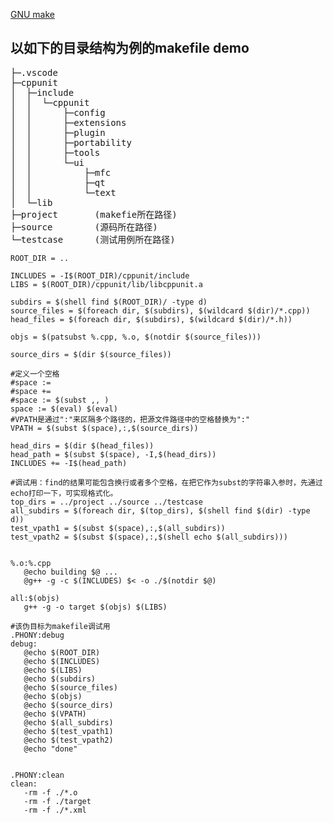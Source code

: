 [GNU make](https://www.gnu.org/software/make/manual/make.html)
 

## 以如下的目录结构为例的makefile demo
<pre>
├─.vscode
├─cppunit
│  ├─include
│  │  └─cppunit
│  │      ├─config
│  │      ├─extensions
│  │      ├─plugin
│  │      ├─portability
│  │      ├─tools
│  │      └─ui
│  │          ├─mfc
│  │          ├─qt
│  │          └─text
│  └─lib
├─project       (makefie所在路径)
├─source        (源码所在路径)
└─testcase      (测试用例所在路径)
</pre>


 ```make
 ROOT_DIR = ..

INCLUDES = -I$(ROOT_DIR)/cppunit/include
LIBS = $(ROOT_DIR)/cppunit/lib/libcppunit.a

subdirs = $(shell find $(ROOT_DIR)/ -type d)
source_files = $(foreach dir, $(subdirs), $(wildcard $(dir)/*.cpp))
head_files = $(foreach dir, $(subdirs), $(wildcard $(dir)/*.h))

objs = $(patsubst %.cpp, %.o, $(notdir $(source_files)))

source_dirs = $(dir $(source_files))

#定义一个空格
#space := 
#space +=
#space := $(subst ,, )
space := $(eval) $(eval)
#VPATH是通过":"来区隔多个路径的，把源文件路径中的空格替换为":"
VPATH = $(subst $(space),:,$(source_dirs))

head_dirs = $(dir $(head_files))
head_path = $(subst $(space), -I,$(head_dirs))
INCLUDES += -I$(head_path)

#调试用：find的结果可能包含换行或者多个空格，在把它作为subst的字符串入参时，先通过echo打印一下，可实现格式化。
top_dirs = ../project ../source ../testcase
all_subdirs = $(foreach dir, $(top_dirs), $(shell find $(dir) -type d))
test_vpath1 = $(subst $(space),:,$(all_subdirs))
test_vpath2 = $(subst $(space),:,$(shell echo $(all_subdirs)))


%.o:%.cpp
	@echo building $@ ...
	@g++ -g -c $(INCLUDES) $< -o ./$(notdir $@)

all:$(objs)
	g++ -g -o target $(objs) $(LIBS)

#该伪目标为makefile调试用
.PHONY:debug
debug:
	@echo $(ROOT_DIR)
	@echo $(INCLUDES)
	@echo $(LIBS)
	@echo $(subdirs)
	@echo $(source_files)
	@echo $(objs)
	@echo $(source_dirs)
	@echo $(VPATH)
	@echo $(all_subdirs)
	@echo $(test_vpath1)
	@echo $(test_vpath2)
	@echo "done"


.PHONY:clean
clean:
	-rm -f ./*.o
	-rm -f ./target
	-rm -f ./*.xml
```

